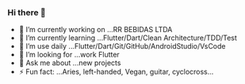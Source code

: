 ### Hi there 👋



- 🔭 I’m currently working on ...RR BEBIDAS LTDA
- 🌱 I’m currently learning ...Flutter/Dart/Clean Architecture/TDD/Test
- 👯 I’m use daily ...Flutter/Dart/Git/GitHub/AndroidStudio/VsCode
- 🤔 I’m looking for ...work Flutter
- 💬 Ask me about ...new projects
- ⚡ Fun fact: ...Aries, left-handed, Vegan, guitar, cyclocross...

